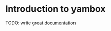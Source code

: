 # Introduction to yambox

TODO: write [great documentation](http://jacobian.org/writing/what-to-write/)
